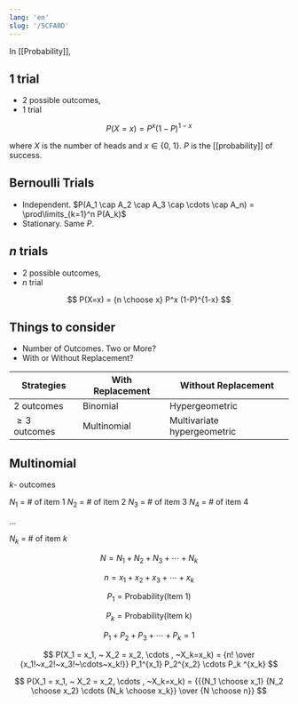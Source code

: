 ```yaml
---
lang: 'en'
slug: '/5CFA0D'
---
```


In [[Probability]],

## $1$ trial

- 2 possible outcomes,
- 1 trial

$$
P(X=x) = P^x (1-P)^{1-x}
$$

where $X$ is the number of heads and $x \in \{0, ~1\}$. $P$ is the [[probability]] of success.

## Bernoulli Trials

- Independent. $P(A_1 \cap A_2 \cap A_3 \cap \cdots \cap A_n) = \prod\limits_{k=1}^n P(A_k)$
- Stationary. Same $P$.

## $n$ trials

- 2 possible outcomes,
- $n$ trial

$$
P(X=x) = {n \choose x} P^x (1-P)^{1-x}
$$

## Things to consider

- Number of Outcomes. Two or More?
- With or Without Replacement?

| Strategies        | With Replacement | Without Replacement         |
| ----------------- | ---------------- | --------------------------- |
| $2$ outcomes      | Binomial         | Hypergeometric              |
| $\geq 3$ outcomes | Multinomial      | Multivariate hypergeometric |

## Multinomial

$k$- outcomes

$N_1$ = # of item 1
$N_2$ = # of item 2
$N_3$ = # of item 3
$N_4$ = # of item 4

...

$N_k$ = # of item $k$

$$
N = N_1 + N_2 + N_3 + \cdots + N_k
$$

$$
n = x_1 + x_2 + x_3 + \cdots + x_k
$$

$$
P_1 = \text{Probability}(\text{Item 1})
$$

$$
P_k = \text{Probability}(\text{Item k})
$$

$$
P_1 + P_2 + P_3 + \cdots + P_k = 1
$$

$$
P(X_1 = x_1, ~ X_2 = x_2, \cdots , ~X_k=x_k) = {n! \over {x_1!~x_2!~x_3!~\cdots~x_k!}} P_1^{x_1} P_2^{x_2} \cdots P_k ^{x_k}
$$

$$
P(X_1 = x_1, ~ X_2 = x_2, \cdots , ~X_k=x_k) = {{{N_1 \choose x_1} {N_2 \choose x_2} \cdots {N_k \choose x_k}} \over {N \choose n}}
$$
